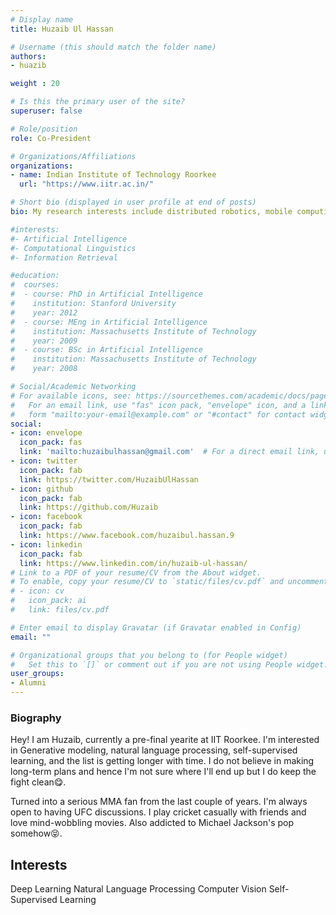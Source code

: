 ```yaml
---
# Display name
title: Huzaib Ul Hassan

# Username (this should match the folder name)
authors:
- huazib

weight : 20

# Is this the primary user of the site?
superuser: false

# Role/position
role: Co-President

# Organizations/Affiliations
organizations:
- name: Indian Institute of Technology Roorkee
  url: "https://www.iitr.ac.in/"

# Short bio (displayed in user profile at end of posts)
bio: My research interests include distributed robotics, mobile computing and programmable matter.

#interests:
#- Artificial Intelligence
#- Computational Linguistics
#- Information Retrieval

#education:
#  courses:
#  - course: PhD in Artificial Intelligence
#    institution: Stanford University
#    year: 2012
#  - course: MEng in Artificial Intelligence
#    institution: Massachusetts Institute of Technology
#    year: 2009
#  - course: BSc in Artificial Intelligence
#    institution: Massachusetts Institute of Technology
#    year: 2008

# Social/Academic Networking
# For available icons, see: https://sourcethemes.com/academic/docs/page-builder/#icons
#   For an email link, use "fas" icon pack, "envelope" icon, and a link in the
#   form "mailto:your-email@example.com" or "#contact" for contact widget.
social:
- icon: envelope
  icon_pack: fas
  link: 'mailto:huzaibulhassan@gmail.com'  # For a direct email link, use "mailto:test@example.org".
- icon: twitter
  icon_pack: fab
  link: https://twitter.com/HuzaibUlHassan
- icon: github
  icon_pack: fab
  link: https://github.com/Huzaib
- icon: facebook
  icon_pack: fab
  link: https://www.facebook.com/huzaibul.hassan.9
- icon: linkedin
  icon_pack: fab
  link: https://www.linkedin.com/in/huzaib-ul-hassan/
# Link to a PDF of your resume/CV from the About widget.
# To enable, copy your resume/CV to `static/files/cv.pdf` and uncomment the lines below.
# - icon: cv
#   icon_pack: ai
#   link: files/cv.pdf

# Enter email to display Gravatar (if Gravatar enabled in Config)
email: ""

# Organizational groups that you belong to (for People widget)
#   Set this to `[]` or comment out if you are not using People widget.
user_groups:
- Alumni
---
```


### Biography

Hey! I am Huzaib, currently a pre-final yearite at IIT Roorkee. I'm interested in Generative modeling, natural language processing, self-supervised learning, and the list is getting longer with time. I do not believe in making long-term plans and hence I'm not sure where I'll end up but I do keep the fight clean😋.

Turned into a serious MMA fan from the last couple of years. I'm always open to having UFC discussions. I play cricket casually with friends and love mind-wobbling movies. Also addicted to Michael Jackson's pop somehow😝.

## Interests

Deep Learning
Natural Language Processing
Computer Vision
Self-Supervised Learning
